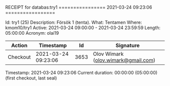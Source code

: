 RECEIPT for databas:try1
================ 2021-03-24 09:23:06 =================

Id:          try1 (25)
Description: Försök 1 (tenta).
What:        Tentamen
Where:       kmom10/try1
Active:      2021-03-24 09:00:00 - 2021-03-24 23:59:59
Length:      05:00:00
Acronym:     olai19

| Action   | Timestamp           | Id    | Signature |
|----------|---------------------|-------|-----------|
| Checkout | 2021-03-24 09:23:06 |  3653 | Olov Wimark (olov.wimark@gmail.com) |

Timestamp:        2021-03-24 09:23:06
Current duration: 00:00:00 (05:00:00) (first checkout, last seal)

